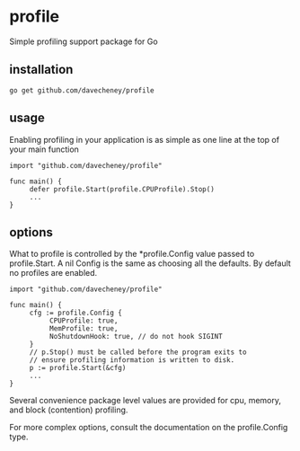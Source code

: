 profile
=======

Simple profiling support package for Go

installation
------------

    go get github.com/davecheney/profile

usage
-----

Enabling profiling in your application is as simple as one line at the top of your main function

    import "github.com/davecheney/profile"

    func main() {
         defer profile.Start(profile.CPUProfile).Stop()
         ...
    }

options
-------

What to profile is controlled by the \*profile.Config value passed to profile.Start. A nil
Config is the same as choosing all the defaults. By default no profiles are enabled.

    import "github.com/davecheney/profile"

    func main() {
         cfg := profile.Config {
              CPUProfile: true,
              MemProfile: true,
              NoShutdownHook: true, // do not hook SIGINT
         }
         // p.Stop() must be called before the program exits to  
         // ensure profiling information is written to disk.
         p := profile.Start(&cfg)
         ...
    }

Several convenience package level values are provided for cpu, memory, and block (contention) profiling. 

For more complex options, consult the documentation on the profile.Config type.
